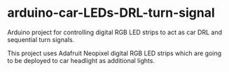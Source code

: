 # arduino-car-LEDs-DRL-turn-signal
Arduino project for controlling digital RGB LED strips to act as car DRL and sequential turn signals.

This project uses Adafruit Neopixel digital RGB LED strips which are going to be deployed to car headlight as additional lights.
